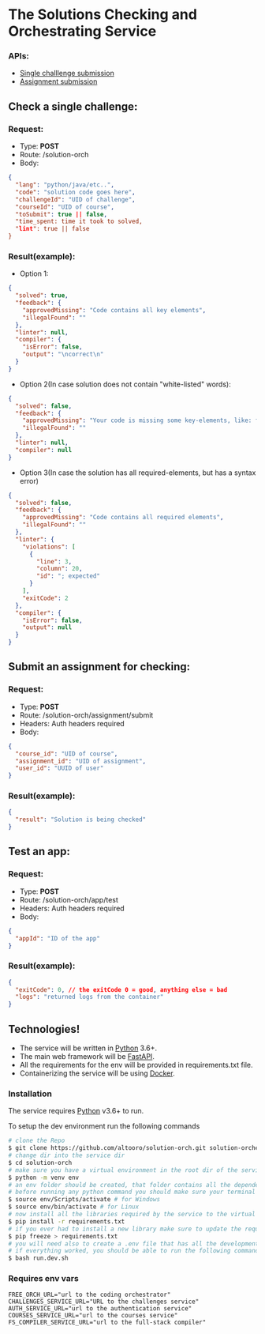 # The Solutions Checking and Orchestrating Service

### APIs:

- [Single challlenge submission](#challenge)
- [Assignment submission](#assignment)

## <a name="challenge"></a>Check a single challenge:

### Request:

- Type: <b>POST</b>
- Route: /solution-orch
- Body:

```json
{
  "lang": "python/java/etc..",
  "code": "solution code goes here",
  "challengeId": "UID of challenge",
  "courseId": "UID of course",
  "toSubmit": true || false,
  "time_spent: time it took to solved,
  "lint": true || false
}
```

### Result(example):

- Option 1:

```json
{
  "solved": true,
  "feedback": {
    "approvedMissing": "Code contains all key elements",
    "illegalFound": ""
  },
  "linter": null,
  "compiler": {
    "isError": false,
    "output": "\ncorrect\n"
  }
}
```

- Option 2(In case solution does not contain "white-listed" words):

```json
{
  "solved": false,
  "feedback": {
    "approvedMissing": "Your code is missing some key-elements, like: for, if",
    "illegalFound": ""
  },
  "linter": null,
  "compiler": null
}
```

- Option 3(In case the solution has all required-elements, but has a syntax error)

```json
{
  "solved": false,
  "feedback": {
    "approvedMissing": "Code contains all required elements",
    "illegalFound": ""
  },
  "linter": {
    "violations": [
      {
        "line": 3,
        "column": 20,
        "id": "; expected"
      }
    ],
    "exitCode": 2
  },
  "compiler": {
    "isError": false,
    "output": null
  }
}
```

## <a name="assignment"></a>Submit an assignment for checking:

### Request:

- Type: <b>POST</b>
- Route: /solution-orch/assignment/submit
- Headers: Auth headers required
- Body:

```json
{
  "course_id": "UID of course",
  "assignment_id": "UID of assignment",
  "user_id": "UUID of user"
}
```

### Result(example):

```json
{
  "result": "Solution is being checked"
}
```

## <a name="test"></a>Test an app:

### Request:

- Type: <b>POST</b>
- Route: /solution-orch/app/test
- Headers: Auth headers required
- Body:

```json
{
  "appId": "ID of the app"
}
```

### Result(example):

```json
{
  "exitCode": 0, // the exitCode 0 = good, anything else = bad
  "logs": "returned logs from the container"
}
```

## Technologies!

- The service will be written in [Python](https://python.org/) 3.6+.
- The main web framework will be [FastAPI](https://fastapi.tiangolo.com/).
- All the requirements for the env will be provided in requirements.txt file.
- Containerizing the service will be using [Docker](https://www.docker.com/).

### Installation

The service requires [Python](https://python.org/) v3.6+ to run.

To setup the dev environment run the following commands

```sh
# clone the Repo
$ git clone https://github.com/altooro/solution-orch.git solution-orchestrator
# change dir into the service dir
$ cd solution-orch
# make sure you have a virtual environment in the root dir of the service by running
$ python -m venv env
# an env folder should be created, that folder contains all the dependencies the service will need
# before running any python command you should make sure your terminal is using the virtual environment
$ source env/Scripts/activate # for Windows
$ source env/bin/activate # for Linux
# now install all the libraries required by the service to the virtual environment by running
$ pip install -r requirements.txt
# if you ever had to install a new library make sure to update the requirements.txt
$ pip freeze > requirements.txt
# you will need also to create a .env file that has all the development environment variables for the service
# if everything worked, you should be able to run the following command to start the server
$ bash run.dev.sh
```

### Requires env vars

```env
FREE_ORCH_URL="url to the coding orchestrator"
CHALLENGES_SERVICE_URL="URL to the challenges service"
AUTH_SERVICE_URL="url to the authentication service"
COURSES_SERVICE_URL="url to the courses service"
FS_COMPILER_SERVICE_URL="url to the full-stack compiler"
```
